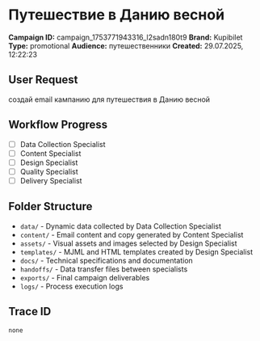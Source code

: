 # Путешествие в Данию весной

**Campaign ID:** campaign_1753771943316_l2sadn180t9
**Brand:** Kupibilet
**Type:** promotional
**Audience:** путешественники
**Created:** 29.07.2025, 12:22:23

## User Request
создай email кампанию для путешествия в Данию весной

## Workflow Progress
- [ ] Data Collection Specialist
- [ ] Content Specialist  
- [ ] Design Specialist
- [ ] Quality Specialist
- [ ] Delivery Specialist

## Folder Structure

- `data/` - Dynamic data collected by Data Collection Specialist
- `content/` - Email content and copy generated by Content Specialist
- `assets/` - Visual assets and images selected by Design Specialist
- `templates/` - MJML and HTML templates created by Design Specialist
- `docs/` - Technical specifications and documentation
- `handoffs/` - Data transfer files between specialists
- `exports/` - Final campaign deliverables
- `logs/` - Process execution logs

## Trace ID
`none`
